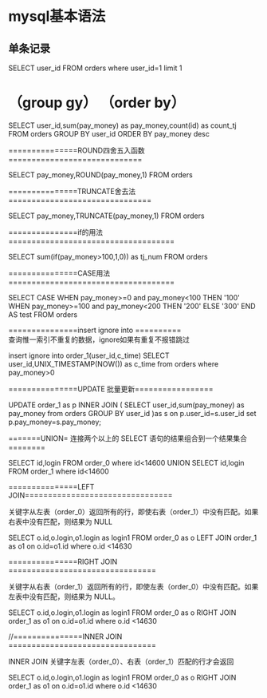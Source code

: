# mysql基本语法
## 单条记录

SELECT user_id FROM orders where user_id=1 limit 1

# （group gy） （order by）

SELECT user_id,sum(pay_money) as pay_money,count(id) as count_tj  
FROM orders GROUP BY user_id ORDER BY pay_money desc

===============ROUND四舍五入函数=============================

SELECT pay_money,ROUND(pay_money,1)  FROM orders


===============TRUNCATE舍去法===============================

SELECT pay_money,TRUNCATE(pay_money,1)  FROM orders


===============if的用法====================================

SELECT sum(if(pay_money>100,1,0)) as tj_num FROM orders


===============CASE用法====================================


SELECT
CASE
WHEN pay_money>=0 and pay_money<100 THEN
    '100'
WHEN pay_money>=100 and pay_money<200 THEN
    '200'
ELSE
    '300'
END AS test 
FROM
    orders
    

===============insert ignore into ==========  
查询惟一索引不重复的数据，ignore如果有重复不报错跳过

insert ignore into order_1(user_id,c_time)
SELECT user_id,UNIX_TIMESTAMP(NOW()) as c_time 
from orders where pay_money>0



===============UPDATE 批量更新=================

UPDATE order_1 as p
  INNER JOIN
  (
    SELECT user_id,sum(pay_money) as pay_money from orders GROUP BY user_id
  )as s on  p.user_id=s.user_id
  set p.pay_money=s.pay_money;


=======UNION= 连接两个以上的 SELECT 语句的结果组合到一个结果集合========

SELECT id,login FROM order_0 where id<14600
UNION
SELECT id,login FROM order_1  where id<14600


===============LEFT JOIN================================

关键字从左表（order_0）返回所有的行，即使右表（order_1）中没有匹配。如果右表中没有匹配，则结果为 NULL

SELECT o.id,o.login,o1.login as login1 FROM order_0 as o 
LEFT JOIN order_1  as o1 on o.id=o1.id where o.id <14630

===============RIGHT JOIN ================================

关键字从右表（order_1）返回所有的行，即使左表（order_0）中没有匹配。如果左表中没有匹配，则结果为 NULL。

SELECT o.id,o.login,o1.login as login1 FROM order_0 as o 
RIGHT JOIN order_1  as o1 on o.id=o1.id where o.id <14630


//===============INNER JOIN ================================

INNER JOIN 关键字左表（order_0）、右表（order_1）匹配的行才会返回

SELECT o.id,o.login,o1.login as login1 FROM order_0 as o 
RIGHT JOIN order_1  as o1 on o.id=o1.id where o.id <14630


